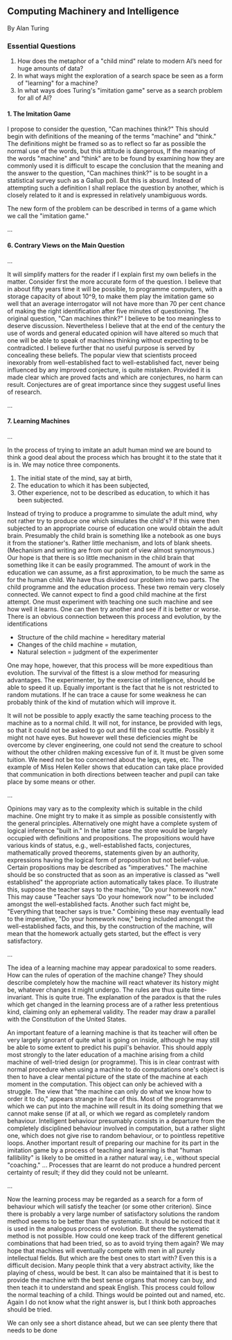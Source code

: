 ## Computing Machinery and Intelligence

By Alan Turing

### Essential Questions

1. How does the metaphor of a "child mind" relate to modern AI’s need for huge amounts of data?
2. In what ways might the exploration of a search space be seen as a form of "learning" for a machine?
3. In what ways does Turing's "imitation game" serve as a search problem for all of AI?

#### 1. The Imitation Game

I propose to consider the question, "Can machines think?" This should begin with
definitions of the meaning of the terms "machine" and "think." The definitions might be
framed so as to reflect so far as possible the normal use of the words, but this attitude is
dangerous, If the meaning of the words "machine" and "think" are to be found by
examining how they are commonly used it is difficult to escape the conclusion that the
meaning and the answer to the question, "Can machines think?" is to be sought in a
statistical survey such as a Gallup poll. But this is absurd. Instead of attempting such a
definition I shall replace the question by another, which is closely related to it and is
expressed in relatively unambiguous words.

The new form of the problem can be described in terms of a game which we call the
"imitation game."

...

#### 6. Contrary Views on the Main Question

...

It will simplify matters for the reader if I explain first my own beliefs in the matter.
Consider first the more accurate form of the question. I believe that in about fifty years
time it will be possible, to programme computers, with a storage capacity of about 10^9, to
make them play the imitation game so well that an average interrogator will not have
more than 70 per cent chance of making the right identification after five minutes of
questioning. The original question, "Can machines think?" I believe to be too
meaningless to deserve discussion. Nevertheless I believe that at the end of the century
the use of words and general educated opinion will have altered so much that one will be
able to speak of machines thinking without expecting to be contradicted. I believe further
that no useful purpose is served by concealing these beliefs. The popular view that
scientists proceed inexorably from well-established fact to well-established fact, never
being influenced by any improved conjecture, is quite mistaken. Provided it is made clear
which are proved facts and which are conjectures, no harm can result. Conjectures are of
great importance since they suggest useful lines of research.

...

#### 7. Learning Machines

...

In the process of trying to imitate an adult human mind we are bound to think a good deal
about the process which has brought it to the state that it is in. We may notice three
components.

1. The initial state of the mind, say at birth,
2. The education to which it has been subjected,
3. Other experience, not to be described as education, to which it has been subjected.

Instead of trying to produce a programme to simulate the adult mind, why not rather try
to produce one which simulates the child's? If this were then subjected to an appropriate
course of education one would obtain the adult brain. Presumably the child brain is
something like a notebook as one buys it from the stationer's. Rather little mechanism,
and lots of blank sheets. (Mechanism and writing are from our point of view almost
synonymous.) Our hope is that there is so little mechanism in the child brain that
something like it can be easily programmed. The amount of work in the education we can
assume, as a first approximation, to be much the same as for the human child.
We have thus divided our problem into two parts. The child programme and the
education process. These two remain very closely connected. We cannot expect to find a
good child machine at the first attempt. One must experiment with teaching one such
machine and see how well it learns. One can then try another and see if it is better or
worse. There is an obvious connection between this process and evolution, by the
identifications

- Structure of the child machine = hereditary material
- Changes of the child machine = mutation,
- Natural selection = judgment of the experimenter

One may hope, however, that this process will be more expeditious than evolution. The
survival of the fittest is a slow method for measuring advantages. The experimenter, by
the exercise of intelligence, should be able to speed it up. Equally important is the fact
that he is not restricted to random mutations. If he can trace a cause for some weakness
he can probably think of the kind of mutation which will improve it.

It will not be possible to apply exactly the same teaching process to the machine as to a
normal child. It will not, for instance, be provided with legs, so that it could not be asked
to go out and fill the coal scuttle. Possibly it might not have eyes. But however well these
deficiencies might be overcome by clever engineering, one could not send the creature to
school without the other children making excessive fun of it. It must be given some
tuition. We need not be too concerned about the legs, eyes, etc. The example of Miss
Helen Keller shows that education can take place provided that communication in both
directions between teacher and pupil can take place by some means or other.

...

Opinions may vary as to the complexity which is suitable in the child machine. One
might try to make it as simple as possible consistently with the general principles.
Alternatively one might have a complete system of logical inference "built in." In the
latter case the store would be largely occupied with definitions and propositions. The
propositions would have various kinds of status, e.g., well-established facts, conjectures,
mathematically proved theorems, statements given by an authority, expressions having
the logical form of proposition but not belief-value. Certain propositions may be
described as "imperatives." The machine should be so constructed that as soon as an
imperative is classed as "well established" the appropriate action automatically takes
place. To illustrate this, suppose the teacher says to the machine, "Do your homework
now." This may cause "Teacher says 'Do your homework now'" to be included amongst
the well-established facts. Another such fact might be, "Everything that teacher says is
true." Combining these may eventually lead to the imperative, "Do your homework now,"
being included amongst the well-established facts, and this, by the construction of the
machine, will mean that the homework actually gets started, but the effect is very
satisfactory.

...

The idea of a learning machine may appear paradoxical to some readers. How can the
rules of operation of the machine change? They should describe completely how the
machine will react whatever its history might be, whatever changes it might undergo. The
rules are thus quite time-invariant. This is quite true. The explanation of the paradox is
that the rules which get changed in the learning process are of a rather less pretentious
kind, claiming only an ephemeral validity. The reader may draw a parallel with the
Constitution of the United States.

An important feature of a learning machine is that its teacher will often be very largely
ignorant of quite what is going on inside, although he may still be able to some extent to
predict his pupil's behavior. This should apply most strongly to the later education of a
machine arising from a child machine of well-tried design (or programme). This is in
clear contrast with normal procedure when using a machine to do computations one's
object is then to have a clear mental picture of the state of the machine at each moment in
the computation. This object can only be achieved with a struggle. The view that "the
machine can only do what we know how to order it to do," appears strange in face of
this. Most of the programmes which we can put into the machine will result in its doing
something that we cannot make sense (if at all, or which we regard as completely random
behaviour. Intelligent behaviour presumably consists in a departure from the completely
disciplined behaviour involved in computation, but a rather slight one, which does not
give rise to random behaviour, or to pointless repetitive loops. Another important result
of preparing our machine for its part in the imitation game by a process of teaching and
learning is that "human fallibility" is likely to be omitted in a rather natural way, i.e.,
without special "coaching." ... Processes that are learnt do not produce a hundred percent
certainty of result; if they did they could not be unlearnt.

...

Now the learning process may be regarded as a search for a form of
behaviour which will satisfy the teacher (or some other criterion). Since there is probably
a very large number of satisfactory solutions the random method seems to be better than
the systematic. It should be noticed that it is used in the analogous process of evolution.
But there the systematic method is not possible. How could one keep track of the
different genetical combinations that had been tried, so as to avoid trying them again?
We may hope that machines will eventually compete with men in all purely intellectual
fields. But which are the best ones to start with? Even this is a difficult decision. Many
people think that a very abstract activity, like the playing of chess, would be best. It can
also be maintained that it is best to provide the machine with the best sense organs that
money can buy, and then teach it to understand and speak English. This process could
follow the normal teaching of a child. Things would be pointed out and named, etc.
Again I do not know what the right answer is, but I think both approaches should be tried.

We can only see a short distance ahead, but we can see plenty there that needs to be done
